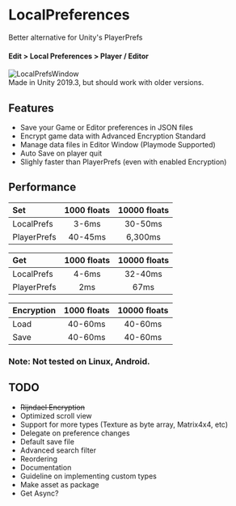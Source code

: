 # LocalPreferences
Better alternative for Unity's PlayerPrefs
#### Edit > Local Preferences > Player / Editor

![LocalPrefsWindow](https://i.imgur.com/WWsObkL.png)\
Made in Unity 2019.3, but should work with older versions.

## Features
- Save your Game or Editor preferences in JSON files
- Encrypt game data with Advanced Encryption Standard
- Manage data files in Editor Window (Playmode Supported)
- Auto Save on player quit
- Slighly faster than PlayerPrefs (even with enabled Encryption)

## Performance

| Set | 1000 floats | 10000 floats |
| :---         |     :---:      |     :---:      |
| LocalPrefs   | 3-6ms     | 30-50ms    |
| PlayerPrefs     | 40-45ms       | 6,300ms      |

| Get | 1000 floats | 10000 floats |
| :---         |     :---:      |     :---:      |
| LocalPrefs   | 4-6ms     | 32-40ms    |
| PlayerPrefs     | 2ms       | 67ms      |

| Encryption | 1000 floats | 10000 floats |
| :---         |     :---:      |     :---:      |
| Load   | 40-60ms     | 40-60ms    |
| Save     | 40-60ms       | 40-60ms      |

### Note: Not tested on Linux, Android.

## TODO
- ~~Rijndael Encryption~~
- Optimized scroll view
- Support for more types (Texture as byte array, Matrix4x4, etc)
- Delegate on preference changes
- Default save file
- Advanced search filter
- Reordering
- Documentation
- Guideline on implementing custom types
- Make asset as package
- Get Async?
